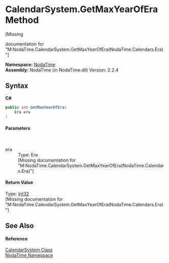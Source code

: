 # CalendarSystem.GetMaxYearOfEra Method 
 

\[Missing <summary> documentation for "M:NodaTime.CalendarSystem.GetMaxYearOfEra(NodaTime.Calendars.Era)"\]

**Namespace:**&nbsp;<a href="N_NodaTime">NodaTime</a><br />**Assembly:**&nbsp;NodaTime (in NodaTime.dll) Version: 2.2.4

## Syntax

**C#**<br />
``` C#
public int GetMaxYearOfEra(
	Era era
)
```


#### Parameters
&nbsp;<dl><dt>era</dt><dd>Type: Era<br />\[Missing <param name="era"/> documentation for "M:NodaTime.CalendarSystem.GetMaxYearOfEra(NodaTime.Calendars.Era)"\]</dd></dl>

#### Return Value
Type: <a href="http://msdn2.microsoft.com/en-us/library/td2s409d" target="_blank">Int32</a><br />\[Missing <returns> documentation for "M:NodaTime.CalendarSystem.GetMaxYearOfEra(NodaTime.Calendars.Era)"\]

## See Also


#### Reference
<a href="T_NodaTime_CalendarSystem">CalendarSystem Class</a><br /><a href="N_NodaTime">NodaTime Namespace</a><br />